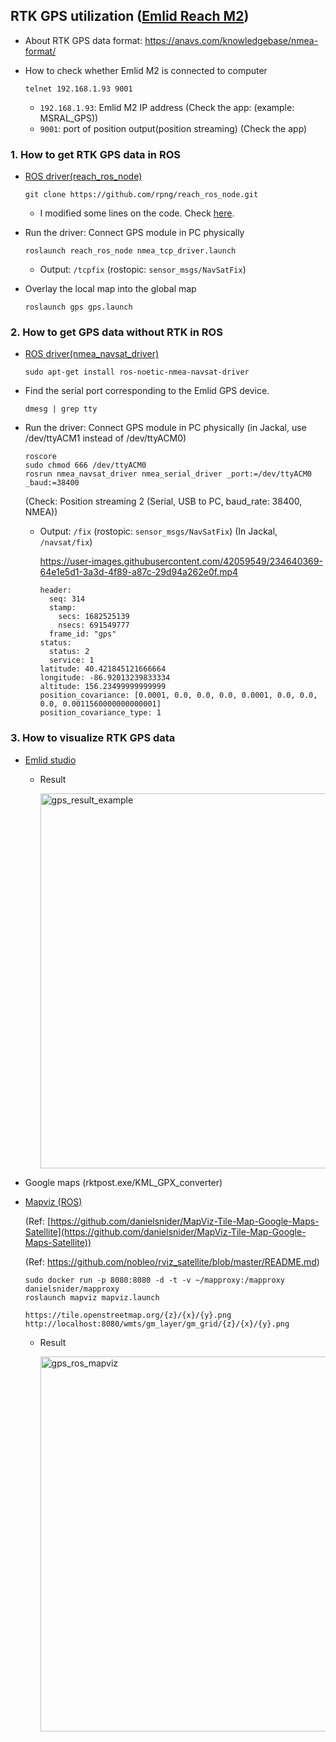 ## RTK GPS utilization ([Emlid Reach M2](https://emlid.com/reach/))

* About RTK GPS data format: https://anavs.com/knowledgebase/nmea-format/

* How to check whether Emlid M2 is connected to computer
  ```
  telnet 192.168.1.93 9001
  ```
  
  * `192.168.1.93`: Emlid M2 IP address (Check the app: (example: MSRAL_GPS))
  * `9001`: port of position output(position streaming) (Check the app)
 
### 1. How to get RTK GPS data in ROS

* [ROS driver(reach_ros_node)](https://github.com/rpng/reach_ros_node)
  
  ```
  git clone https://github.com/rpng/reach_ros_node.git
  ```
  
  * I modified some lines on the code. Check [here](https://github.com/kimkt0408/pagbot/tree/main/source/reach_ros_node).

* Run the driver: Connect GPS module in PC physically

  ```
  roslaunch reach_ros_node nmea_tcp_driver.launch
  ```
  
  * Output: `/tcpfix` (rostopic: `sensor_msgs/NavSatFix`)

* Overlay the local map into the global map

  ```
  roslaunch gps gps.launch
  ```
  
  
### 2. How to get GPS data without RTK in ROS

* [ROS driver(nmea_navsat_driver)](http://wiki.ros.org/nmea_navsat_driver)
  ```
  sudo apt-get install ros-noetic-nmea-navsat-driver
  ```
  
* Find the serial port corresponding to the Emlid GPS device.
  ```
  dmesg | grep tty
  ```
   
* Run the driver: Connect GPS module in PC physically (in Jackal, use /dev/ttyACM1 instead of /dev/ttyACM0)
  ```
  roscore
  sudo chmod 666 /dev/ttyACM0
  rosrun nmea_navsat_driver nmea_serial_driver _port:=/dev/ttyACM0 _baud:=38400
  ```
  
  (Check: Position streaming 2 (Serial, USB to PC, baud_rate: 38400, NMEA))
  
  * Output: `/fix` (rostopic: `sensor_msgs/NavSatFix`) (In Jackal, `/navsat/fix`)
  
    https://user-images.githubusercontent.com/42059549/234640369-64e1e5d1-3a3d-4f89-a87c-29d94a262e0f.mp4

    ```
    header: 
      seq: 314
      stamp: 
        secs: 1682525139
        nsecs: 691549777
      frame_id: "gps"
    status: 
      status: 2
      service: 1
    latitude: 40.421845121666664
    longitude: -86.92013239833334
    altitude: 156.23499999999999
    position_covariance: [0.0001, 0.0, 0.0, 0.0, 0.0001, 0.0, 0.0, 0.0, 0.0011560000000000001]
    position_covariance_type: 1
    ```



### 3. How to visualize RTK GPS data
  
  * [Emlid studio](https://docs.emlid.com/emlid-studio/kinematic-processing-workflow/?_gl=1*1a2vkm3*_ga*MTY5MzgyODgwMy4xNjgxNDE1MTY4*_ga_958NJK16DK*MTY4MjA4MDU5NC42LjEuMTY4MjA4MjExMS4wLjAuMA..) 
  
    * Result
  
      <img src="https://user-images.githubusercontent.com/42059549/233645675-559a67e9-482b-44dc-8f5d-57aa26619905.JPG" alt="gps_result_example" width="600" />
  
  * Google maps (rktpost.exe/KML_GPX_converter)
  
  * [Mapviz (ROS)](https://medium.com/@hitlx916/visualize-the-gnss-messages-in-mapviz-ros-4ae7eec19936) 
  
    (Ref: [https://github.com/danielsnider/MapViz-Tile-Map-Google-Maps-Satellite](https://github.com/danielsnider/MapViz-Tile-Map-Google-Maps-Satellite)) 
    
    (Ref: https://github.com/nobleo/rviz_satellite/blob/master/README.md)
    
    ```
    sudo docker run -p 8080:8080 -d -t -v ~/mapproxy:/mapproxy danielsnider/mapproxy
    roslaunch mapviz mapviz.launch
    ```
    
    ```
    https://tile.openstreetmap.org/{z}/{x}/{y}.png
    http://localhost:8080/wmts/gm_layer/gm_grid/{z}/{x}/{y}.png
    ```
    
    * Result
    
      <img src="https://user-images.githubusercontent.com/42059549/234695130-fdeb13d6-7207-4255-943a-2382f439369c.png" alt="gps_ros_mapviz" width="600" /> 

  
    
